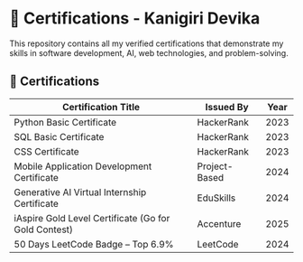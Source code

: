 # 📜 Certifications - Kanigiri Devika

This repository contains all my verified certifications that demonstrate my skills in software development, AI, web technologies, and problem-solving.

## 🧾 Certifications

| Certification Title                                      | Issued By         | Year  |
|----------------------------------------------------------|-------------------|-------|
| Python Basic Certificate                                 | HackerRank        | 2023  |
| SQL Basic Certificate                                    | HackerRank        | 2023  |
| CSS Certificate                                          | HackerRank        | 2023  |
| Mobile Application Development Certificate               | Project-Based     | 2024  |
| Generative AI Virtual Internship Certificate             | EduSkills         | 2024  |
| iAspire Gold Level Certificate (Go for Gold Contest)     | Accenture         | 2025  |
| 50 Days LeetCode Badge – Top 6.9%                        | LeetCode          | 2024  |
